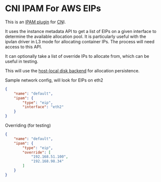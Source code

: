# CNI IPAM For AWS EIPs

This is an [IPAM plugin](https://github.com/containernetworking/cni/blob/master/SPEC.md#ip-allocation) for [CN](https://github.com/containernetworking/cni)I.

It uses the instance metadata API to get a list of EIPs on a given interface to
determine the available allocation pool. It is particularly useful with the
ipvlan driver in L3 mode for allocating container IPs. The process will need
access to this API.

It can optionally take a list of override IPs to allocate from, which can be
useful in testing.

This will use the [host-local disk backend](https://github.com/containernetworking/cni/tree/master/plugins/ipam/host-local) for allocation persistence.

Sample network config, will look for EIPs on eth2

```json
{
    "name": "default",
    "ipam": {
        "type": "eip",
        "interface": "eth2"
    }
}
```


Overriding (for testing)

```json
{
    "name": "default",
    "ipam": {
        "type": "eip",
        "override": [
            "192.168.51.100",
            "192.168.98.34"
        ]
    }
}
```
